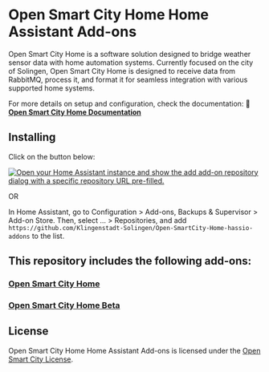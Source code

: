 # Open Smart City Home Home Assistant Add-ons

Open Smart City Home is a software solution designed to bridge weather sensor data with home automation systems. Currently focused on the city of Solingen, Open Smart City Home is designed to receive data from RabbitMQ, process it, and format it for seamless integration with various supported home systems.

For more details on setup and configuration, check the documentation:
📖 **[Open Smart City Home Documentation](https://github.com/Klingenstadt-Solingen/Open-SmartCity-Home/blob/development/README.md)**

## Installing

Click on the button below:

[![Open your Home Assistant instance and show the add add-on repository dialog with a specific repository URL pre-filled.](https://my.home-assistant.io/badges/supervisor_add_addon_repository.svg)](https://my.home-assistant.io/redirect/supervisor_add_addon_repository/?repository_url=https://github.com/Klingenstadt-Solingen/Open-SmartCity-Home-hassio-addons)

OR

In Home Assistant, go to Configuration > Add-ons, Backups & Supervisor > Add-on Store. Then, select ... > Repositories, and add `https://github.com/Klingenstadt-Solingen/Open-SmartCity-Home-hassio-addons` to the list.

## This repository includes the following add-ons:

### [Open Smart City Home](./open_smartcity_home)
### [Open Smart City Home Beta](./open_smartcity_home_beta)


## License

Open Smart City Home Home Assistant Add-ons is licensed under the [Open Smart City License](LICENSE.md).
